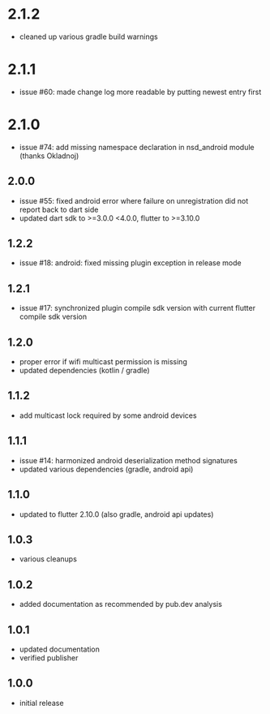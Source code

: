 # 2.1.2

* cleaned up various gradle build warnings

# 2.1.1

* issue #60: made change log more readable by putting newest entry first

# 2.1.0

* issue #74: add missing namespace declaration in nsd_android module (thanks Okladnoj)

## 2.0.0

* issue #55: fixed android error where failure on unregistration did not report back to dart side
* updated dart sdk to >=3.0.0 <4.0.0, flutter to >=3.10.0

## 1.2.2

* issue #18: android: fixed missing plugin exception in release mode

## 1.2.1

* issue #17: synchronized plugin compile sdk version with current flutter compile sdk version

## 1.2.0

* proper error if wifi multicast permission is missing
* updated dependencies (kotlin / gradle)

## 1.1.2

* add multicast lock required by some android devices

## 1.1.1

* issue #14: harmonized android deserialization method signatures
* updated various dependencies (gradle, android api)

## 1.1.0

* updated to flutter 2.10.0 (also gradle, android api updates)

## 1.0.3

* various cleanups

## 1.0.2

* added documentation as recommended by pub.dev analysis

## 1.0.1

* updated documentation
* verified publisher

## 1.0.0

* initial release
